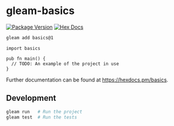 # gleam-basics

[![Package Version](https://img.shields.io/hexpm/v/basics)](https://hex.pm/packages/basics)
[![Hex Docs](https://img.shields.io/badge/hex-docs-ffaff3)](https://hexdocs.pm/basics/)

```sh
gleam add basics@1
```
```gleam
import basics

pub fn main() {
  // TODO: An example of the project in use
}
```

Further documentation can be found at <https://hexdocs.pm/basics>.

## Development

```sh
gleam run   # Run the project
gleam test  # Run the tests
```
